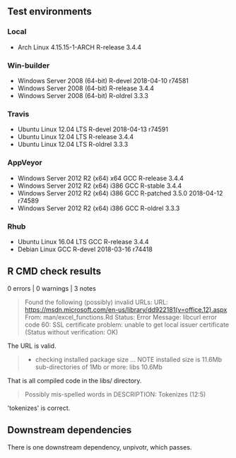 ## Test environments

### Local
* Arch Linux 4.15.15-1-ARCH              R-release 3.4.4

### Win-builder
* Windows Server 2008 (64-bit)           R-devel   2018-04-10 r74581
* Windows Server 2008 (64-bit)           R-release 3.4.4
* Windows Server 2008 (64-bit)           R-oldrel  3.3.3

### Travis
* Ubuntu Linux 12.04 LTS                 R-devel   2018-04-13 r74591
* Ubuntu Linux 12.04 LTS                 R-release 3.4.4
* Ubuntu Linux 12.04 LTS                 R-oldrel  3.3.3

### AppVeyor
* Windows Server 2012 R2 (x64) x64 GCC   R-release 3.4.4
* Windows Server 2012 R2 (x64) i386 GCC  R-stable  3.4.4
* Windows Server 2012 R2 (x64) i386 GCC  R-patched 3.5.0 2018-04-12 r74589
* Windows Server 2012 R2 (x64) i386 GCC  R-oldrel  3.3.3

### Rhub
* Ubuntu Linux 16.04 LTS GCC             R-release 3.4.4
* Debian Linux GCC                       R-devel   2018-03-16 r74418

## R CMD check results
0 errors | 0 warnings | 3 notes

> Found the following (possibly) invalid URLs:
>   URL: https://msdn.microsoft.com/en-us/library/dd922181(v=office.12).aspx
>     From: man/excel_functions.Rd
>     Status: Error
>     Message: libcurl error code 60:
>     	SSL certificate problem: unable to get local issuer certificate
>     	(Status without verification: OK)

The URL is valid.

> * checking installed package size ... NOTE
>   installed size is 11.6Mb
>   sub-directories of 1Mb or more:
>     libs  10.6Mb

That is all compiled code in the libs/ directory.

> Possibly mis-spelled words in DESCRIPTION:
>   Tokenizes (12:5)

'tokenizes' is correct.

## Downstream dependencies

There is one downstream dependency, unpivotr, which passes.
